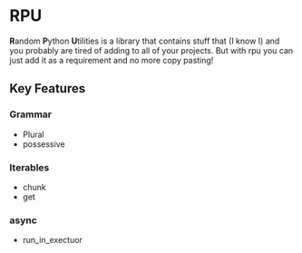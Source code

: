 # RPU

**R**andom **P**ython **U**tilities is a library that contains stuff that (I know I) and you probably are tired of adding to all of your projects. But with rpu you can just add it as a requirement and no more copy pasting!

## Key Features

### Grammar

- Plural
- possessive

### Iterables

- chunk
- get

### async

- run_in_exectuor
